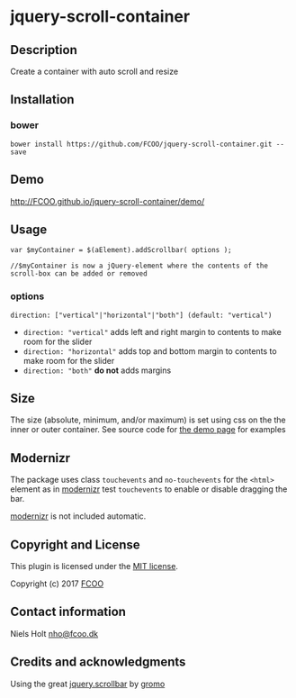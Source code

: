 # jquery-scroll-container
>


## Description
Create a container with auto scroll and resize

## Installation
### bower
`bower install https://github.com/FCOO/jquery-scroll-container.git --save`

## Demo
http://FCOO.github.io/jquery-scroll-container/demo/ 

## Usage

    var $myContainer = $(aElement).addScrollbar( options );

    //$myContainer is now a jQuery-element where the contents of the scroll-box can be added or removed

### options

    direction: ["vertical"|"horizontal"|"both"] (default: "vertical")



- `direction: "vertical"` adds left and right margin to contents to make room for the slider
- `direction: "horizontal"` adds top and bottom margin to contents to make room for the slider
- `direction: "both"` **do not** adds margins

## Size
The size (absolute, minimum, and/or maximum) is set using css on the the inner or outer container. 
See source code for [the demo page](http://FCOO.github.io/jquery-scroll-container/demo/ ) for examples

## Modernizr
The package uses class `touchevents` and `no-touchevents` for the `<html>` element as in [modernizr](https://modernizr.com/) test `touchevents` to enable or disable dragging the bar. 

[modernizr](https://modernizr.com/) is not included automatic.

## Copyright and License
This plugin is licensed under the [MIT license](https://github.com/FCOO/jquery-scroll-container/LICENSE).

Copyright (c) 2017 [FCOO](https://github.com/FCOO)

## Contact information

Niels Holt nho@fcoo.dk


## Credits and acknowledgments
Using the great [jquery.scrollbar](https://github.com/gromo/jquery.scrollbar) by [gromo](https://github.com/gromo)

